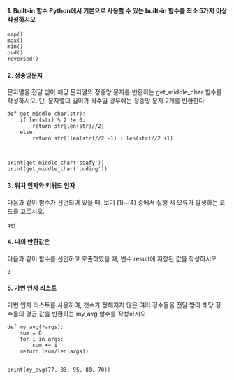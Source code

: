 #### 1. Built-in 함수 Python에서 기본으로 사용할 수 있는 built-in 함수를 최소 5가지 이상 작성하시오

```
map()
max()
min()
ord()
reversed()
```

#### 2. 정중앙문자

문자열을 전달 받아 해당 문자열의 정중앙 문자를 반환하는 get_middle_char 함수를 작성하시오. 단, 문자열의 길이가 짝수일 경우에는 정중앙 문자 2개를 반환한다

```
def get_middle_char(str):
    if len(str) % 2 != 0:
        return str[len(str)//2]
    else:
        return str[(len(str)//2 -1) : len(str)//2 +1]



print(get_middle_char('ssafy'))
print(get_middle_char('coding'))
```



#### 3. 위치 인자와 키워드 인자

다음과 같이 함수가 선언되어 있을 때, 보기 (1)~(4) 중에서 실행 시 오류가 발생하는 코드를 고르시오.

```
4번
```



#### 4. 나의 반환값은

다음과 같이 함수를 선언하고 호출하였을 때, 변수 result에 저장된 값을 작성하시오

```
0
```



#### 5. 가변 인자 리스트

가변 인자 리스트를 사용하여, 갯수가 정해지지 않은 여러 정수들을 전달 받아 해당 정 수들의 평균 값을 반환하는 my_avg 함수를 작성하시오

```
def my_avg(*args):
    sum = 0
    for i in args:
        sum += i 
    return (sum/len(args))


print(my_avg(77, 83, 95, 80, 70))
```

